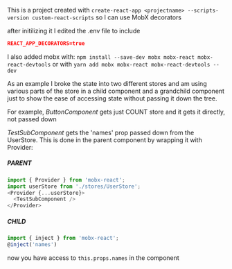 This is a project created with
`create-react-app <projectname> --scripts-version custom-react-scripts`
so I can use MobX decorators

after initilizing it I edited the .env file to include
```json
REACT_APP_DECORATORS=true
```

I also added mobx with:
`npm install --save-dev mobx mobx-react mobx-react-devtools`
or with `yarn add mobx mobx-react mobx-react-devtools --dev`


As an example I broke the state into two different stores and am using various parts of the store in a child component and a grandchild component just to show the ease of accessing state without passing it down the tree.

For example, _ButtonComponent_ gets just COUNT store and it gets it directly, not passed down

_TestSubComponent_ gets the 'names' prop passed down from the UserStore.
This is done in the parent component by wrapping it with Provider:

##### PARENT
```javascript
import { Provider } from 'mobx-react';
import userStore from './stores/UserStore';
<Provider {...userStore}>
  <TestSubComponent />
</Provider>
```

##### CHILD
```javascript
import { inject } from 'mobx-react';
@inject('names')
```
now you have access to `this.props.names` in the component